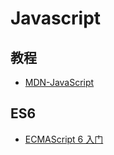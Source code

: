 # Javascript

## 教程

* [MDN-JavaScript](https://developer.mozilla.org/zh-CN/docs/Web/JavaScript)

## ES6

* [ECMAScript 6 入门](http://es6.ruanyifeng.com/)

